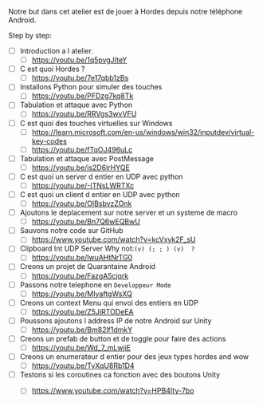 Notre but dans cet atelier est de jouer à Hordes depuis notre téléphone Android.

Step by step:
- [ ] Introduction a l atelier.
  - [ ] https://youtu.be/1q5pvgJIteY
- [ ] C est quoi Hordes ?
  - [ ] https://youtu.be/7e17qbb1zBs
- [ ] Installons Python pour simuler des touches
  - [ ] https://youtu.be/PFDzg7kq8Tk
- [ ] Tabulation et attaque avec Python
  - [ ] https://youtu.be/RRVgs3wvVFU
- [ ] C est quoi des touches virtuelles sur Windows
  - [ ]  https://learn.microsoft.com/en-us/windows/win32/inputdev/virtual-key-codes
  - [ ]  https://youtu.be/fTqOJ496uLc
- [ ] Tabulation et attaque avec PostMessage
  - [ ] https://youtu.be/is2D6lrHYQE
- [ ] C est quoi un server d entier en UDP avec python
  - [ ] https://youtu.be/-ITNsLWRTXc
- [ ] C est quoi un client d entier en UDP avec python
  - [ ] https://youtu.be/OlBsbvzZOnk
- [ ] Ajoutons le deplacement sur notre server et un systeme de macro
  - [ ] https://youtu.be/Bn7Q6wEQBwU
- [ ] Sauvons notre code sur GitHub
  - [ ] https://www.youtube.com/watch?v=kcVxyk2F_sU
- [ ] Clipboard Int UDP Server Why not:`(v) (; ; ) (v)  ?`
  - [ ] https://youtu.be/lwuAHtNrTG0
- [ ] Creons un projet de Quarantaine Android
  - [ ]  https://youtu.be/FazgA5cjqrk  
- [ ] Passons notre telephone en `Developpeur Mode`
  - [ ] https://youtu.be/MIyaftgWsXQ
- [ ] Creons un context Menu qui envoi des entiers en UDP
  - [ ] https://youtu.be/Z5JiRTODeEA
- [ ] Poussons ajoutons l address IP de notre Android sur Unity
  - [ ] https://youtu.be/Bm82lf1dmkY
- [ ] Creons un prefab de button et de toggle pour faire des actions
  - [ ] https://youtu.be/Wd_7_mLwjiE
- [ ] Creons un enumerateur d entier pour des jeux types hordes and wow
  - [ ] https://youtu.be/TyXqU8Rb1D4
- [ ] Testons si les coroutines ca fonction avec des boutons Unity
  - [ ] https://www.youtube.com/watch?v=HPB4Ity-7bo

